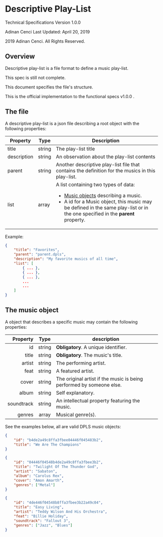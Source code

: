 # Descriptive Play-List

Technical Specifications
Version 1.0.0

Adinan Cenci
Last Updated: April 20, 2019

2019 Adinan Cenci. All Rights Reserved. 

## Overview

Descriptive play-list is a file format to define a music play-list.

This spec is still not complete.

This document specifies the file's structure. 

This is the official implementation to the functional specs v1.0.0 .

## The file

A descriptive play-list is a json file describing a root object with the following properties: 

| Property    | Type   | Description                                                  |
| ----------- | ------ | ------------------------------------------------------------ |
| title       | string | The play-list title                                          |
| description | string | An observation about the play-list contents                  |
| parent      | string | Another descriptive play-list file that contains the definition for the musics in this play-list. |
| list        | array  | A list containing two types of data: <ul><li>[Music objects](#the-music-object) describing a music.</li><li>A id for a Music object, this music may be defined in the same play-list or in the one specified in the **parent** property.</li></ul> |

Example:

```json
{
    "title": "Favorites", 
	"parent": "parent.dpls", 
    "description": "My favorite musics of all time", 
    "list": [
        { ... }, 
        { ... }, 
        { ... }, 
        ...
        ...
    ]
}
```


## The music object

A object that describes a specific music may contain the following properties:

|   Property |  Type  | description                                                  |
| ---------: | :----: | ------------------------------------------------------------ |
|         id | string | **Obligatory**. A unique identifier.                         |
|      title | string | **Obligatory**. The music's title.                           |
|     artist | string | The performing artist.                                       |
|       feat | string | A featured artist.                                           |
|      cover | string | The original artist if the music is being performed by someone else. |
|      album | string | Self explanatory.                                            |
| soundtrack | string | An intellectual property featuring the music.                |
|     genres | array  | Musical genre(s).                                            |

See the examples below, all are valid DPLS music objects:

```json
{
    "id": "b4de2a49c8ffa3fbee04446f045483b2", 
    "title": "We Are The Champions"
}
```
```json
{
    "id": "04446f04548b4de2a49c8ffa3fbee3b2", 
    "title": "Twilight Of The Thunder God", 
    "artist": "Sabaton", 
	"album": "Carolus Rex", 
    "cover": "Amon Amarth",
    "genres": ["Metal"]
}
```
```json
{
    "id": "4de446f04548b8ffa3fbee3b22a49c04", 
    "title": "Easy Living", 
    "artist": "Teddy Wilson And His Orchestra", 
	"feat": "Billie Holiday", 
    "soundtrack": "Fallout 3", 
    "genres": ["Jazz", "Blues"]
}
```
